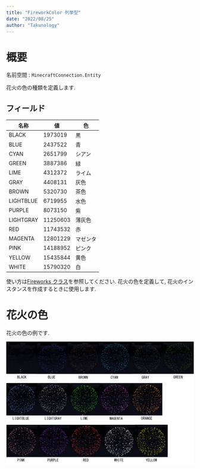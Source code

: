 ```yaml
---
title: "FireworkColor 列挙型"
date: "2022/08/25"
author: "Takunology"
---
```


# 概要
名前空間 : `MinecraftConnection.Entity`

花火の色の種類を定義します.

## フィールド

|名称|値|色|
|--|--|--|
|BLACK|1973019|黒|
|BLUE|2437522|青|
|CYAN|2651799|シアン|
|GREEN|3887386|緑|
|LIME|4312372|ライム|
|GRAY|4408131|灰色|
|BROWN|5320730|茶色|
|LIGHTBLUE|6719955|水色|
|PURPLE|8073150|紫|
|LIGHTGRAY|11250603|薄灰色|
|RED|11743532|赤|
|MAGENTA|12801229|マゼンタ|
|PINK|14188952|ピンク|
|YELLOW|15435844|黄色|
|WHITE|15790320|白|

使い方は[Fireworks クラス](https://www.mcwithcode.com/Reference/GitHubDocument?version=ver2&path=Fireworks&fileName=Fireworks)を参照してください. 花火の色を定義して, 花火のインスタンスを作成するときに使用します.

# 花火の色
花火の色の例です.

![](https://raw.githubusercontent.com/takunology/MinecraftConnection-docs/main/ver2/Fireworks/Enum/media/FireworkColor_01.webp)
